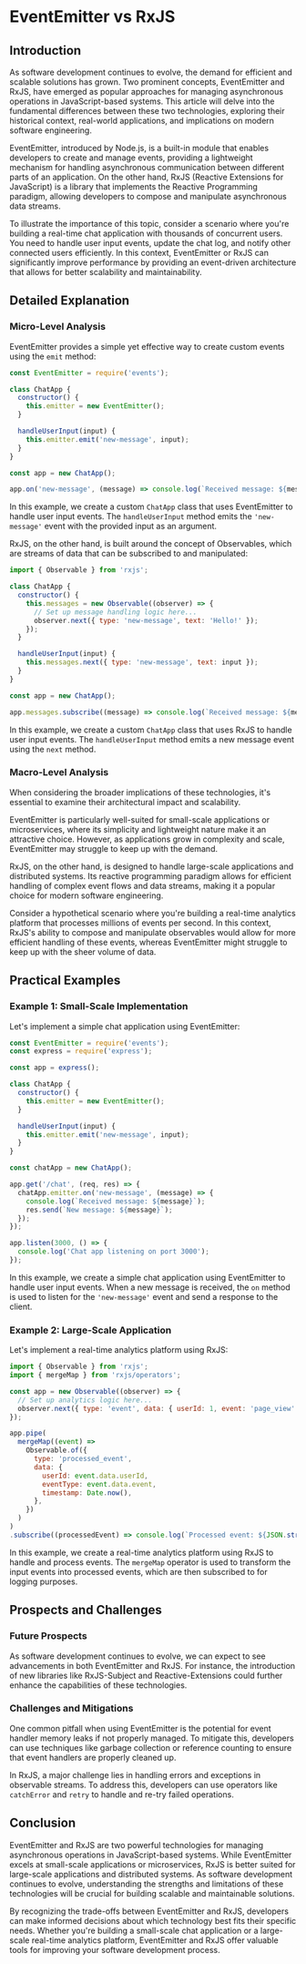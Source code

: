 # EventEmitter vs RxJS
## Introduction

As software development continues to evolve, the demand for efficient and scalable solutions has grown. Two prominent concepts, EventEmitter and RxJS, have emerged as popular approaches for managing asynchronous operations in JavaScript-based systems. This article will delve into the fundamental differences between these two technologies, exploring their historical context, real-world applications, and implications on modern software engineering.

EventEmitter, introduced by Node.js, is a built-in module that enables developers to create and manage events, providing a lightweight mechanism for handling asynchronous communication between different parts of an application. On the other hand, RxJS (Reactive Extensions for JavaScript) is a library that implements the Reactive Programming paradigm, allowing developers to compose and manipulate asynchronous data streams.

To illustrate the importance of this topic, consider a scenario where you're building a real-time chat application with thousands of concurrent users. You need to handle user input events, update the chat log, and notify other connected users efficiently. In this context, EventEmitter or RxJS can significantly improve performance by providing an event-driven architecture that allows for better scalability and maintainability.

## Detailed Explanation

### Micro-Level Analysis

EventEmitter provides a simple yet effective way to create custom events using the `emit` method:
```javascript
const EventEmitter = require('events');

class ChatApp {
  constructor() {
    this.emitter = new EventEmitter();
  }

  handleUserInput(input) {
    this.emitter.emit('new-message', input);
  }
}

const app = new ChatApp();

app.on('new-message', (message) => console.log(`Received message: ${message}`));
```
In this example, we create a custom `ChatApp` class that uses EventEmitter to handle user input events. The `handleUserInput` method emits the `'new-message'` event with the provided input as an argument.

RxJS, on the other hand, is built around the concept of Observables, which are streams of data that can be subscribed to and manipulated:
```javascript
import { Observable } from 'rxjs';

class ChatApp {
  constructor() {
    this.messages = new Observable((observer) => {
      // Set up message handling logic here...
      observer.next({ type: 'new-message', text: 'Hello!' });
    });
  }

  handleUserInput(input) {
    this.messages.next({ type: 'new-message', text: input });
  }
}

const app = new ChatApp();

app.messages.subscribe((message) => console.log(`Received message: ${message.text}`));
```
In this example, we create a custom `ChatApp` class that uses RxJS to handle user input events. The `handleUserInput` method emits a new message event using the `next` method.

### Macro-Level Analysis

When considering the broader implications of these technologies, it's essential to examine their architectural impact and scalability.

EventEmitter is particularly well-suited for small-scale applications or microservices, where its simplicity and lightweight nature make it an attractive choice. However, as applications grow in complexity and scale, EventEmitter may struggle to keep up with the demand.

RxJS, on the other hand, is designed to handle large-scale applications and distributed systems. Its reactive programming paradigm allows for efficient handling of complex event flows and data streams, making it a popular choice for modern software engineering.

Consider a hypothetical scenario where you're building a real-time analytics platform that processes millions of events per second. In this context, RxJS's ability to compose and manipulate observables would allow for more efficient handling of these events, whereas EventEmitter might struggle to keep up with the sheer volume of data.

## Practical Examples

### Example 1: Small-Scale Implementation

Let's implement a simple chat application using EventEmitter:
```javascript
const EventEmitter = require('events');
const express = require('express');

const app = express();

class ChatApp {
  constructor() {
    this.emitter = new EventEmitter();
  }

  handleUserInput(input) {
    this.emitter.emit('new-message', input);
  }
}

const chatApp = new ChatApp();

app.get('/chat', (req, res) => {
  chatApp.emitter.on('new-message', (message) => {
    console.log(`Received message: ${message}`);
    res.send(`New message: ${message}`);
  });
});

app.listen(3000, () => {
  console.log('Chat app listening on port 3000');
});
```
In this example, we create a simple chat application using EventEmitter to handle user input events. When a new message is received, the `on` method is used to listen for the `'new-message'` event and send a response to the client.

### Example 2: Large-Scale Application

Let's implement a real-time analytics platform using RxJS:
```javascript
import { Observable } from 'rxjs';
import { mergeMap } from 'rxjs/operators';

const app = new Observable((observer) => {
  // Set up analytics logic here...
  observer.next({ type: 'event', data: { userId: 1, event: 'page_view' } });
});

app.pipe(
  mergeMap((event) =>
    Observable.of({
      type: 'processed_event',
      data: {
        userId: event.data.userId,
        eventType: event.data.event,
        timestamp: Date.now(),
      },
    })
  )
)
.subscribe((processedEvent) => console.log(`Processed event: ${JSON.stringify(processedEvent)}`));
```
In this example, we create a real-time analytics platform using RxJS to handle and process events. The `mergeMap` operator is used to transform the input events into processed events, which are then subscribed to for logging purposes.

## Prospects and Challenges

### Future Prospects

As software development continues to evolve, we can expect to see advancements in both EventEmitter and RxJS. For instance, the introduction of new libraries like RxJS-Subject and Reactive-Extensions could further enhance the capabilities of these technologies.

### Challenges and Mitigations

One common pitfall when using EventEmitter is the potential for event handler memory leaks if not properly managed. To mitigate this, developers can use techniques like garbage collection or reference counting to ensure that event handlers are properly cleaned up.

In RxJS, a major challenge lies in handling errors and exceptions in observable streams. To address this, developers can use operators like `catchError` and `retry` to handle and re-try failed operations.

## Conclusion

EventEmitter and RxJS are two powerful technologies for managing asynchronous operations in JavaScript-based systems. While EventEmitter excels at small-scale applications or microservices, RxJS is better suited for large-scale applications and distributed systems. As software development continues to evolve, understanding the strengths and limitations of these technologies will be crucial for building scalable and maintainable solutions.

By recognizing the trade-offs between EventEmitter and RxJS, developers can make informed decisions about which technology best fits their specific needs. Whether you're building a small-scale chat application or a large-scale real-time analytics platform, EventEmitter and RxJS offer valuable tools for improving your software development process.